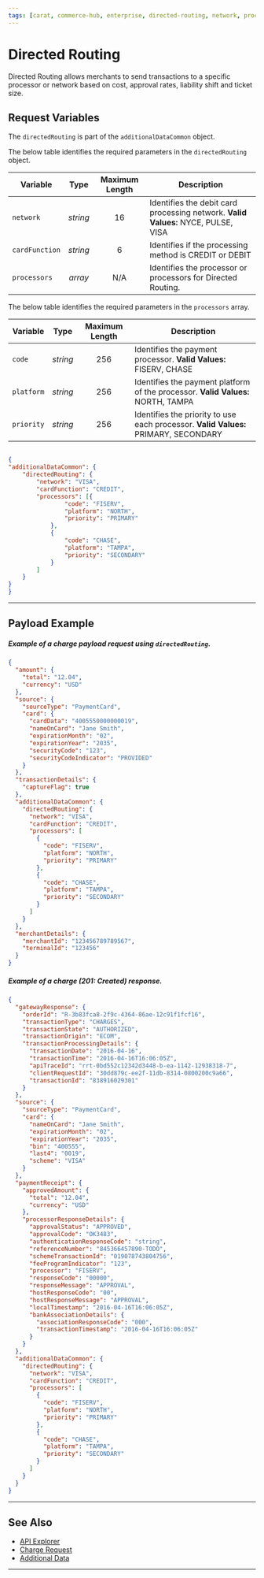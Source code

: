 ```yaml
---
tags: [carat, commerce-hub, enterprise, directed-routing, network, processor]
---
```


# Directed Routing

Directed Routing allows merchants to send transactions to a specific processor or network based on cost, approval rates, liability shift and ticket size.


## Request Variables

The `directedRouting` is part of the `additionalDataCommon` object.

<!--
type: tab
title: directedRouting
-->

The below table identifies the required parameters in the `directedRouting` object.

| Variable | Type | Maximum Length | Description |
| -------- | :--: | :------------: | ------------------ |
| `network` | *string* | 16 | Identifies the debit card processing network. **Valid Values:** NYCE, PULSE, VISA |
| `cardFunction` | *string* | 6 | Identifies if the processing method is CREDIT or DEBIT |
| `processors` | *array* | N/A  | Identifies the processor or processors for Directed Routing. |

<!--
type: tab
title: processors
-->

The below table identifies the required parameters in the `processors` array.

| Variable | Type | Maximum Length | Description |
| -------- | :--: | :------------: | ------------------ |
| `code` | *string* | 256 | Identifies the payment processor. **Valid Values:** FISERV, CHASE |
| `platform` | *string* | 256 | Identifies the payment platform of the processor. **Valid Values:** NORTH, TAMPA |
| `priority` | *string* | 256 | Identifies the priority to use each processor. **Valid Values:** PRIMARY, SECONDARY |

<!--
type: tab
title: JSON Example
-->

```json

{
"additionalDataCommon": {
	"directedRouting": {
		"network": "VISA",
		"cardFunction": "CREDIT",
		"processors": [{
				"code": "FISERV",
				"platform": "NORTH",
				"priority": "PRIMARY"
			},
			{
				"code": "CHASE",
				"platform": "TAMPA",
				"priority": "SECONDARY"
			}
		]
	}
}
}

```

<!-- type: tab-end -->

---

## Payload Example

<!--
type: tab
title: Request
-->

##### Example of a charge payload request using `directedRouting`.

```json
{
  "amount": {
    "total": "12.04",
    "currency": "USD"
  },
  "source": {
    "sourceType": "PaymentCard",
    "card": {
      "cardData": "4005550000000019",
      "nameOnCard": "Jane Smith",
      "expirationMonth": "02",
      "expirationYear": "2035",
      "securityCode": "123",
      "securityCodeIndicator": "PROVIDED"
    }
  },
  "transactionDetails": {
    "captureFlag": true
  },
  "additionalDataCommon": {
    "directedRouting": {
      "network": "VISA",
      "cardFunction": "CREDIT",
      "processors": [
        {
          "code": "FISERV",
          "platform": "NORTH",
          "priority": "PRIMARY"
        },
        {
          "code": "CHASE",
          "platform": "TAMPA",
          "priority": "SECONDARY"
        }
      ]
    }
  },
  "merchantDetails": {
    "merchantId": "123456789789567",
    "terminalId": "123456"
  }
}
```
<!--
type: tab
title: Response
-->

##### Example of a charge (201: Created) response.

```json
{
  "gatewayResponse": {
    "orderId": "R-3b83fca8-2f9c-4364-86ae-12c91f1fcf16",
    "transactionType": "CHARGES",
    "transactionState": "AUTHORIZED",
    "transactionOrigin": "ECOM",
    "transactionProcessingDetails": {
      "transactionDate": "2016-04-16",
      "transactionTime": "2016-04-16T16:06:05Z",
      "apiTraceId": "rrt-0bd552c12342d3448-b-ea-1142-12938318-7",
      "clientRequestId": "30dd879c-ee2f-11db-8314-0800200c9a66",
      "transactionId": "838916029301"
    }
  },
  "source": {
    "sourceType": "PaymentCard",
    "card": {
      "nameOnCard": "Jane Smith",
      "expirationMonth": "02",
      "expirationYear": "2035",
      "bin": "400555",
      "last4": "0019",
      "scheme": "VISA"
    }
  },
  "paymentReceipt": {
    "approvedAmount": {
      "total": "12.04",
      "currency": "USD"
    },
    "processorResponseDetails": {
      "approvalStatus": "APPROVED",
      "approvalCode": "OK3483",
      "authenticationResponseCode": "string",
      "referenceNumber": "845366457890-TODO",
      "schemeTransactionId": "019078743804756",
      "feeProgramIndicator": "123",
      "processor": "FISERV",
      "responseCode": "00000",
      "responseMessage": "APPROVAL",
      "hostResponseCode": "00",
      "hostResponseMessage": "APPROVAL",
      "localTimestamp": "2016-04-16T16:06:05Z",
      "bankAssociationDetails": {
        "associationResponseCode": "000",
        "transactionTimestamp": "2016-04-16T16:06:05Z"
      }
    }
  },
  "additionalDataCommon": {
    "directedRouting": {
      "network": "VISA",
      "cardFunction": "CREDIT",
      "processors": [
        {
          "code": "FISERV",
          "platform": "NORTH",
          "priority": "PRIMARY"
        },
        {
          "code": "CHASE",
          "platform": "TAMPA",
          "priority": "SECONDARY"
        }
      ]
    }
  }
}
```

<!-- type: tab-end -->

---

## See Also
- [API Explorer](../api/?type=post&path=/payments/v1/charges)
- [Charge Request](?path=docs/Resources/API-Documents/Payments/Charges.md)
- [Additional Data](?path=docs/Resources/Master-Data/Additional-Data.md)

---